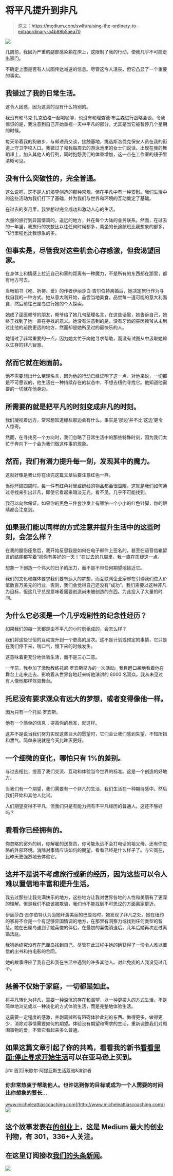 # 将平凡提升到非凡

> 原文：<https://medium.com/swlh/raising-the-ordinary-to-extraordinary-a4b88b5aea70>

![](img/fe617087ea63a295867f1176b6442b7a.png)

几周前，我因为严重的腿部感染躺在床上，这限制了我的行动，使我几乎不可能走出家门。

不确定上面是否有人试图传达减速的信息。尽管这令人沮丧，但它凸显了一个重要的事实。

## 我错过了我的日常生活。

这令人困惑，因为这真的没有什么特别的。

我没有和马克·扎克伯格一起喝咖啡，也没有和理查德·布兰森进行战略会谈。令我惊讶的是，我注意到自己开始重视一天中平凡的部分。尤其是当它被暂停几个星期的时候。

每天带着我的狗散步，与邮递员交谈，接触基地，挑选斯洛伐克保安人员在我的街道上守卫学校入口。我错过了和我每周去的游泳池里的女士们说话。出现在我的舞蹈课上，加入其他人的行列，同时抱怨我们的体重增加，这一点在工作室的镜子里清晰可见。

## 没有什么突破性的，完全普通。

这么说吧，这不是人们渴望创造的那种常规，但在平凡中有一种安慰。我们生活中的这些活动为我们打下了基础，并为我们与世界和环境的互动奠定了基础。

在过去的岁月里，我梦想过完全成功和激动人心的生活。

大量的旅行到异国情调的，遥远的地方，并在每个大陆的业务联系。然而，在过去的一年里，我旅行的次数比以往任何时候都多，乘坐的长途航班比我想象的都多，飞行里程也比我想象的多。

## 但事实是，尽管我对这些机会心存感激，但我渴望回家。

在身体上和情感上拉近自己和家的距离有一种魔力，不是所有的东西都在那里，都有地方可去。

当畅销书《吃、祈祷、爱》的作者伊丽莎白·吉尔伯特离婚后，她决定旅行作为寻找自我的一种方式。她从意大利开始，品尝当地美食，品尝每一道可能的意大利面食，然后前往巴厘岛进行她的个人探索。

她成了巫医赖爷的朋友，赖爷给了她几句至理名言，在这些话里，她告诉自己，她终于找到了她一直在寻找的意义。她没有注意到的是，没有牙齿的巫医赖爷从未到过比他的前院更远的地方，然而却是她所见过的最快乐的人。

她错过了非常重要的一点，因为她太忙于向他寻求帮助，而没有试图从中汲取她赖以生存的非凡智慧。

## 然而它就在她面前。

他不需要想出什么至理名言，因为他的行动已经证明了这一点。对他来说，一切都是不可思议的，他生活在一种持续存在的状态中，不想去纽约寻找它。他知道他需要的一切就在他身边。

## 所需要的就是把平凡的时刻变成非凡的时刻。

我们凝视着远方，常常想知道栅栏那边会有什么。事实是‘那边’并不比‘这边’更令人惊奇。

然而，在寻找另一个方向时，我们忽略了日常生活中的那些特殊时刻，因为我们太忙于奔向下一个会为我们做这件事的现象。

## 然而，我们有潜力提升每一刻，发现其中的魔力。

这就好像是我让你在读完这篇文章后要注意红色一样。

当你环顾四周时，每一件有红色衬里或缝线的物品都会很显眼。这就是我们如何通过寻找来引出非凡，即使它看起来暗淡无光，看不见，几乎不可能找到。

我可以向你保证，如果你的黑色三件套沙发上有哪怕一个小小的红色针脚，你的眼睛都会注意到。

## 如果我们能以同样的方式注意并提升生活中的这些时刻，会怎么样？

在我的腿伤痊愈后，我开始反思我是如何在电子邮件上签名的，甚至在语音信箱留言的结尾都写着“祝你有美好的一天！”在过去的几周里，我一直在质疑这一点。

想象一下创造一个伟大的日子的压力，而不是不带任何期望地接近它。

我们的文化和媒体要求我们要有远大的梦想，而互联网企业家却在引诱我们进入价值数百万美元的行业，否则，我们会觉得自己还没有“成功”。我们需要以这种非凡为目标，但这几乎总是意味着需要创造尚未被创造的东西。为此投入了大量的时间。

## 为什么它必须是一个几乎戏剧性的纪念性经历？

如果我们的每一天都是由不平凡的小时刻组成的，会怎么样？

我们将这些世俗的互动提升到一个更高的层次。这不是计划或预定的事情，它只是在我们停下来，喘口气，慢下来的时候发生。

这意味着更充分地体验生活，而不是三心二意。

一年前，我参加了激励教练托尼·罗宾斯举办的一次活动。我目瞪口呆地看着他在舞台上走来走去，影响着从世界各地赶来听他演讲的 8000 名观众。我从未见过有人像他那样驾驭舞台。

## 托尼没有要求观众有远大的梦想，或者变得像他一样。

因为只有一个托尼·罗宾斯。

他有一个简单的信息；提高你的标准，就这样。

这并不是说当我们努力实现这些巨大的愿望时，它们会让我们感到失望、不知所措和泄气。简单来说就是今天比昨天更好。

## 一个细微的变化，哪怕只有 1%的差别。

与过去相比，提高了我们交流、互动和体验当今世界的标准。这是一个创造的好地方。

当我们有一个期望，我们需要有一个非凡的生活，我们生活在一种期待感中。然后我们开始和其他人比试。

人们期望变得不平凡，但我们只是有能力拥有不平凡经历的普通人。这还不够好吗？

## 看看你已经拥有的。

你忽略的窗外的树，你解雇的送货员，你可能永远不会打电话的祖父母，还有你忽略的外部环境。消除对事情应该如何的期望，看看已经是什么样子了。与它同在，比昨天更强烈地去体验它。

## 这并不是说不考虑旅行或新的经历，因为这些可以令人难以置信地丰富和提升生活。

我去过那些让我充满快乐的地方，这些地方让我对世界各地的人性和美丽有了更深的理解。但是我们不应该被欺骗，我们也不能找到不可思议的方面离家更近。

伊丽莎白·吉尔伯特认为当她环游美丽的巴厘岛时，她发现了非凡之处。她在纽约的家将不会是一个有足够异国情调的地方，在那里有洞察力或找到任何类型的智慧。她在巴厘岛遇到了她英俊的伴侣，在最初的喜悦消退后，几年后她再次走过离婚法庭。

我猜她终究没有在巴厘岛找到自己。尽管在此过程中她的确获得了一份令人难以置信的出书和拍电影的合同。

她的故事呼应了我自己和我在生活中遇到的许多其他人。对此免疫的人我没见过几个。

## 慈善不仅始于家庭，一切都是如此。

将平凡转化为非凡，需要一种深沉的存在和渴望，以一种更投入的方式生活，不是简单地浏览或以一种淡化的方式体验生活，而是完整地体验生活。

这需要一定程度的感激，并剥离掉所有阻碍体验此刻的东西。做得更多，做得更少，消除对事情需要如何的期望。体验没有期望和需求的生活，重新调整我们对周围事物的爱，不管它看起来多么普通。

## 如果这篇文章引起了你的共鸣，看看我的新书[看看里面:停止寻求开始生活](https://www.amazon.co.uk/Look-Inside-Seeking-Start-Living/dp/1781332959)可以在亚马逊上买到。

[](http://www.micheleattiascoaching.com/) [## 首页|米歇尔·阿提亚斯生活蔻驰&演讲者

### 你非常热衷于帮助他人。也许达到你的目标或成为一个人需要的时间比你想象的要长…

www.micheleattiascoaching.com](http://www.micheleattiascoaching.com/) ![](img/731acf26f5d44fdc58d99a6388fe935d.png)

## 这个故事发表在[的创业](https://medium.com/swlh)上，这是 Medium 最大的创业刊物，有 301，336+人关注。

## 在这里订阅接收[我们的头条新闻](http://growthsupply.com/the-startup-newsletter/)。

![](img/731acf26f5d44fdc58d99a6388fe935d.png)